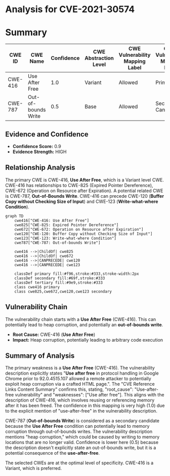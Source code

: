 # Analysis for CVE-2021-30574

# Summary

| CWE ID | CWE Name | Confidence | CWE Abstraction Level | CWE Vulnerability Mapping Label | CWE-Vulnerability Mapping Notes |
|---|---|---|---|---|---|
| CWE-416 | Use After Free | 1.0 | Variant | Allowed | Primary CWE |
| CWE-787 | Out-of-bounds Write | 0.5 | Base | Allowed | Secondary Candidate |

## Evidence and Confidence

*   **Confidence Score:** 0.9
*   **Evidence Strength:** HIGH

## Relationship Analysis
The primary CWE is CWE-416, **Use After Free**, which is a Variant level CWE. CWE-416 has relationships to CWE-825 (Expired Pointer Dereference), CWE-672 (Operation on Resource after Expiration). A potential related CWE is CWE-787, **Out-of-Bounds Write**. CWE-416 can precede CWE-120 (**Buffer Copy without Checking Size of Input**) and CWE-123 (**Write-what-where Condition**).

```mermaid
graph TD
    cwe416["CWE-416: Use After Free"]
    cwe825["CWE-825: Expired Pointer Dereference"]
    cwe672["CWE-672: Operation on Resource after Expiration"]
    cwe120["CWE-120: Buffer Copy without Checking Size of Input"]
    cwe123["CWE-123: Write-what-where Condition"]
    cwe787["CWE-787: Out-of-bounds Write"]
    
    cwe416 -->|ChildOf| cwe825
    cwe416 -->|ChildOf| cwe672
    cwe416 -->|CANPRECEDE| cwe120
    cwe416 -->|CANPRECEDE| cwe123
    
    classDef primary fill:#f96,stroke:#333,stroke-width:2px
    classDef secondary fill:#69f,stroke:#333
    classDef tertiary fill:#9e9,stroke:#333
    class cwe416 primary
    class cwe825,cwe672,cwe120,cwe123 secondary
```

## Vulnerability Chain
The vulnerability chain starts with a **Use After Free** (CWE-416). This can potentially lead to heap corruption, and potentially an **out-of-bounds write**.
- **Root Cause:** CWE-416 (**Use After Free**)
- **Impact:** Heap corruption, potentially leading to arbitrary code execution

## Summary of Analysis
The primary weakness is a **Use After Free** (CWE-416). The vulnerability description explicitly states "**Use after free** in protocol handling in Google Chrome prior to 92.0.4515.107 allowed a remote attacker to potentially exploit heap corruption via a crafted HTML page.". The "CVE Reference Links Content Summary" confirms this, stating, "root_cause": "Use-after-free vulnerability" and "weaknesses": ["Use after free"]. This aligns with the description of CWE-416, which involves reusing or referencing memory after it has been freed. The confidence in this mapping is very high (1.0) due to the explicit mention of "use-after-free" in the vulnerability description.

CWE-787 (**Out-of-bounds Write**) is considered as a secondary candidate because the **Use After Free** condition can potentially lead to memory corruption through out-of-bounds writes. The vulnerability description mentions "heap corruption," which could be caused by writing to memory locations that are no longer valid. Confidence is lower here (0.5) because the description doesn't explicitly state an out-of-bounds write, but it is a potential consequence of the **use-after-free**.

The selected CWEs are at the optimal level of specificity. CWE-416 is a Variant, which is preferred.